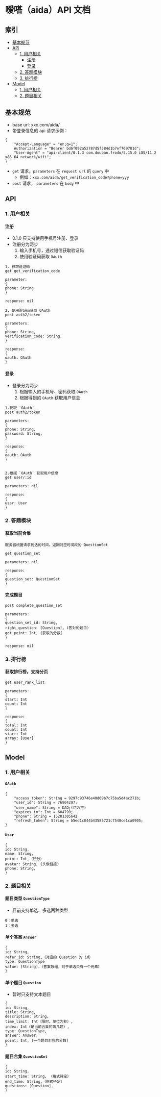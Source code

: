 # 嗳嗒（aida）API 文档

## 索引
- [基本规范](https://github.com/bigyelow/aida/blob/master/doc/api.md#基本规范)
- [API](https://github.com/bigyelow/aida/blob/master/doc/api.md#api)
	- [1. 用户相关](https://github.com/bigyelow/aida/blob/master/doc/api.md#1-用户相关)
		- [注册](https://github.com/bigyelow/aida/blob/master/doc/api.md#注册)
		- [登录](https://github.com/bigyelow/aida/blob/master/doc/api.md#登录)
	- [2. 答题模块](https://github.com/bigyelow/aida/blob/master/doc/api.md#2-答题模块)
	- [3. 排行榜](https://github.com/bigyelow/aida/blob/master/doc/api.md#3-排行榜)
- [Model](https://github.com/bigyelow/aida/blob/master/doc/api.md#model)
	- [1. 用户相关](https://github.com/bigyelow/aida/blob/master/doc/api.md#1-用户相关-1)
	- [2. 题目相关](https://github.com/bigyelow/aida/blob/master/doc/api.md#2-题目相关)


## 基本规范

- base url: xxx.com/aida/
- 带登录信息的 api 请求示例：

```
{
    "Accept-Language" = "en;q=1";
    Authorization = "Bearer bd6f092a52787d5f384d1b7ef769781d";
    "User-Agent" = "api-client/0.1.3 com.douban.frodo/5.15.0 iOS/11.2 x86_64 network/wifi";
}
```
- `get` 请求，`parameters` 在 `request url` 的 `query` 中
	- 例如：`xxx.com/aida/get_verification_code?phone=yyy`
- `post` 请求， `parameters` 在 `body` 中

## API

### 1. 用户相关
#### 注册

- 0.1.0 只支持使用手机号注册、登录
- 注册分为两步
	1. 输入手机号，通过短信获取验证码
	2. 使用验证码获取 `OAuth`

```
1. 获取验证码
get get_verification_code

parameter:
{
phone: String
}

response: nil

2. 使用验证码获取 OAuth
post auth2/token

parameters:
{
phone: String,
verification_code: String,
}

response:
{
oauth: OAuth
}

```

#### 登录
- 登录分为两步
	1. 根据输入的手机号、密码获取 `OAuth`
	2. 根据得到的 `OAuth` 获取用户信息

```
1.获取 `OAuth`
post auth2/token

parameters:
{
phone: String,
password: String,
}

response:
{
oauth: OAuth
}


2.根据 `OAuth` 获取用户信息
get user/:id

parameters: nil

response:
{
user: User
}
```

### 2. 答题模块
#### 获取当前合集

```
服务器根据请求到达的时间，返回对应时间段的 QuestionSet

get question_set

parameters: nil

response:
{
question_set: QuestionSet
}
```

#### 完成题目

```
post complete_question_set

parameters:
{
question_set_id: String,
right_question: [Question], (答对的题目)
got_point: Int, (获取的分数)
}

response: nil

```

### 3. 排行榜
#### 获取排行榜，支持分页
```
get user_rank_list

parameters:
{
start: Int
count: Int
}

response:
{
total: Int
count: Int
start: Int
array: [User]
}
```

## Model
### 1. 用户相关
#### `OAuth`

```
{
    "access_token": String = 9297c93746e40d09b7c75ba5d4ac271b;
    "user_id": String = 76904207;
    "user_name": String = DAO;(可为空)
    "expires_in": Int = 604799;
    "phone": String = 15201305642
    "refresh_token": String = b5ed1c044b43585721c7540ce1ca0905;
}
```

#### `User`

```
{
id: String,
name: String,
point: Int,（积分）
avatar: String, (头像链接)
phone: String,
}
```

### 2. 题目相关
#### 题目类型 `QuestionType`
- 目前支持单选、多选两种类型

```
0：单选
1：多选
```

#### 单个答案 `Answer`
```
{
id: String,
refer_id: String,（对应的 Question 的 id）
type: QuestionType
value: [String]，（答案数组，对于单选只有一个元素）
}
```
#### 单个题目 `Question`
- 暂时只支持文本题目

```
{
id: String,
title: String,
description: String,
time_limit: Int（限时，单位为秒）,
index: Int（是当前合集的第几题）,
type: QuestionType,
answer: Answer,
point: Int, (一个题目对应的分数)
}

```

#### 题目合集 `QuestionSet`
```
{
id: String,
start_time: String, （格式待定）
end_time: String,（格式待定）
questions: [Question],
}
```
